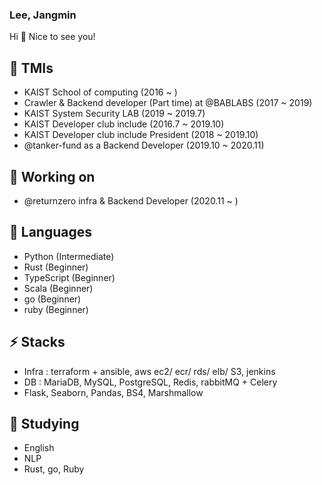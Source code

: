 ### Lee, Jangmin

Hi 👋 Nice to see you!

## 🤔 TMIs
- KAIST School of computing (2016 ~ )
- Crawler & Backend developer (Part time) at @BABLABS (2017 ~ 2019)
- KAIST System Security LAB (2019 ~ 2019.7)
- KAIST Developer club include (2016.7 ~ 2019.10)
- KAIST Developer club include President (2018 ~ 2019.10)
- @tanker-fund as a Backend Developer (2019.10 ~ 2020.11)

## 🔭 Working on
- @returnzero infra & Backend Developer (2020.11 ~ )


## 💬 Languages
- Python (Intermediate)
- Rust (Beginner)
- TypeScript (Beginner)
- Scala (Beginner)
- go (Beginner)
- ruby (Beginner)


## ⚡ Stacks
- Infra : terraform + ansible, aws ec2/ ecr/ rds/ elb/ S3, jenkins 
- DB : MariaDB, MySQL, PostgreSQL, Redis, rabbitMQ + Celery
- Flask, Seaborn, Pandas, BS4, Marshmallow

## 🌱 Studying
- English
- NLP
- Rust, go, Ruby
